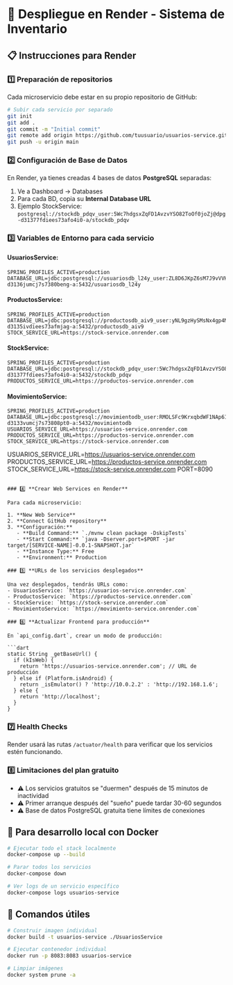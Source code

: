 # 🚀 Despliegue en Render - Sistema de Inventario

## 📋 Instrucciones para Render

### 1️⃣ **Preparación de repositorios**

Cada microservicio debe estar en su propio repositorio de GitHub:

```bash
# Subir cada servicio por separado
git init
git add .
git commit -m "Initial commit"
git remote add origin https://github.com/tuusuario/usuarios-service.git
git push -u origin main
```

### 2️⃣ **Configuración de Base de Datos**

En Render, ya tienes creadas 4 bases de datos **PostgreSQL** separadas:

1. Ve a Dashboard → Databases
2. Para cada BD, copia su **Internal Database URL**
3. Ejemplo StockService: `postgresql://stockdb_pdqv_user:5Wc7hdgsxZqFD1AvzvYSO82ToOf0joZj@dpg-d31377fdiees73afo4i0-a/stockdb_pdqv`

### 3️⃣ **Variables de Entorno para cada servicio**

#### **UsuariosService:**
```env
SPRING_PROFILES_ACTIVE=production
DATABASE_URL=jdbc:postgresql://usuariosdb_l24y_user:ZL8D6JKpZ6sM7J9vVVHrY0ivYUQ0di2D@dpg-d3136jumcj7s7380beng-a:5432/usuariosdb_l24y
```

#### **ProductosService:**
```env
SPRING_PROFILES_ACTIVE=production
DATABASE_URL=jdbc:postgresql://productosdb_aiv9_user:yNL9gzHySMsNx4gp4MmVdafbwflS9TmF@dpg-d3135ivdiees73afmjag-a:5432/productosdb_aiv9
STOCK_SERVICE_URL=https://stock-service.onrender.com
```

#### **StockService:**
```env
SPRING_PROFILES_ACTIVE=production
DATABASE_URL=jdbc:postgresql://stockdb_pdqv_user:5Wc7hdgsxZqFD1AvzvYSO82ToOf0joZj@dpg-d31377fdiees73afo4i0-a:5432/stockdb_pdqv
PRODUCTOS_SERVICE_URL=https://productos-service.onrender.com
```

#### **MovimientoService:**
```env
SPRING_PROFILES_ACTIVE=production
DATABASE_URL=jdbc:postgresql://movimientodb_user:RMOLSFc9KrxqbdWF1NAp61DubkGIDmpH@dpg-d3133vumcj7s73808pt0-a:5432/movimientodb
USUARIOS_SERVICE_URL=https://usuarios-service.onrender.com
PRODUCTOS_SERVICE_URL=https://productos-service.onrender.com
STOCK_SERVICE_URL=https://stock-service.onrender.com
```
USUARIOS_SERVICE_URL=https://usuarios-service.onrender.com
PRODUCTOS_SERVICE_URL=https://productos-service.onrender.com
STOCK_SERVICE_URL=https://stock-service.onrender.com
PORT=8090
```

### 4️⃣ **Crear Web Services en Render**

Para cada microservicio:

1. **New Web Service**
2. **Connect GitHub repository**
3. **Configuración:**
   - **Build Command:** `./mvnw clean package -DskipTests`
   - **Start Command:** `java -Dserver.port=$PORT -jar target/[SERVICE-NAME]-0.0.1-SNAPSHOT.jar`
   - **Instance Type:** Free
   - **Environment:** Production

### 5️⃣ **URLs de los servicios desplegados**

Una vez desplegados, tendrás URLs como:
- UsuariosService: `https://usuarios-service.onrender.com`
- ProductosService: `https://productos-service.onrender.com`
- StockService: `https://stock-service.onrender.com`
- MovimientoService: `https://movimiento-service.onrender.com`

### 6️⃣ **Actualizar Frontend para producción**

En `api_config.dart`, crear un modo de producción:

```dart
static String _getBaseUrl() {
  if (kIsWeb) {
    return 'https://usuarios-service.onrender.com'; // URL de producción
  } else if (Platform.isAndroid) {
    return _isEmulator() ? 'http://10.0.2.2' : 'http://192.168.1.6';
  } else {
    return 'http://localhost';
  }
}
```

### 7️⃣ **Health Checks**

Render usará las rutas `/actuator/health` para verificar que los servicios estén funcionando.

### 8️⃣ **Limitaciones del plan gratuito**

- ⚠️ Los servicios gratuitos se "duermen" después de 15 minutos de inactividad
- ⚠️ Primer arranque después del "sueño" puede tardar 30-60 segundos
- ⚠️ Base de datos PostgreSQL gratuita tiene límites de conexiones

## 🐳 **Para desarrollo local con Docker**

```bash
# Ejecutar todo el stack localmente
docker-compose up --build

# Parar todos los servicios
docker-compose down

# Ver logs de un servicio específico
docker-compose logs usuarios-service
```

## 🔧 **Comandos útiles**

```bash
# Construir imagen individual
docker build -t usuarios-service ./UsuariosService

# Ejecutar contenedor individual
docker run -p 8083:8083 usuarios-service

# Limpiar imágenes
docker system prune -a
```
